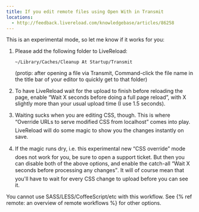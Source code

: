 ```yaml
---
title: If you edit remote files using Open With in Transmit
locations:
  - http://feedback.livereload.com/knowledgebase/articles/86258
---
```


This is an experimental mode, so let me know if it works for you:

1.  Please add the following folder to LiveReload:

        ~/Library/Caches/Cleanup At Startup/Transmit

    (protip: after opening a file via Transmit, Command-click the file name in the title bar of your editor to quickly get to that folder)

2.  To have LiveReload wait for the upload to finish before reloading the page, enable “Wait X seconds before doing a full page reload”, with X slightly more than your usual upload time (I use 1.5 seconds).

3.  Waiting sucks when you are editing CSS, though. This is where “Override URLs to serve modified CSS from localhost” comes into play. LiveReload will do some magic to show you the changes instantly on save.

4.  If the magic runs dry, i.e. this experimental new “CSS override” mode does not work for you, be sure to open a support ticket. But then you can disable both of the above options, and enable the catch-all “Wait X seconds before processing any changes”. It will of course mean that you'll have to wait for every CSS change to upload before you can see it.

You cannot use SASS/LESS/CoffeeScript/etc with this workflow. See {% ref remote: an overview of remote workflows %} for other options.
